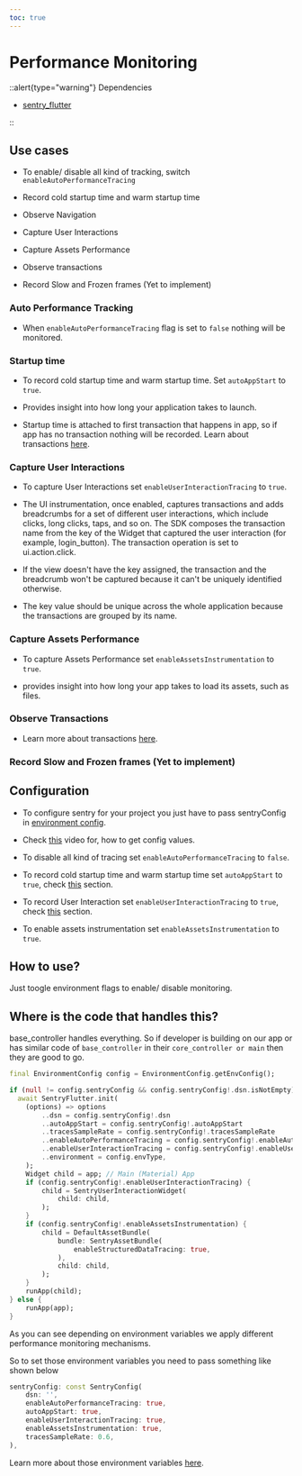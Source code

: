 ```yaml
---
toc: true
---
```


# Performance Monitoring

::alert{type="warning"}
Dependencies   

- [sentry_flutter](https://pub.dev/packages/sentry_flutter)

::



## Use cases

- To enable/ disable all kind of tracking, switch `enableAutoPerformanceTracing`

- Record cold startup time and warm startup time

- Observe Navigation

- Capture User Interactions

- Capture Assets Performance
    
- Observe transactions

- Record Slow and Frozen frames (Yet to implement)

### Auto Performance Tracking

- When `enableAutoPerformanceTracing` flag is set to `false` nothing will be monitored.

### Startup time

- To record cold startup time and warm startup time. Set `autoAppStart` to `true`.

- Provides insight into how long your application takes to launch.

- Startup time is attached to first transaction that happens in app, so if app has no transaction nothing will be recorded. Learn about transactions [here](./logging_library/logging_library.md#log-transactions).

### Capture User Interactions

- To capture User Interactions set `enableUserInteractionTracing` to `true`.

- The UI instrumentation, once enabled, captures transactions and adds breadcrumbs for a set of different user interactions, which include clicks, long clicks, taps, and so on. The SDK composes the transaction name from the key of the Widget that captured the user interaction (for example, login_button). The transaction operation is set to ui.action.click.

- If the view doesn't have the key assigned, the transaction and the breadcrumb won't be captured because it can't be uniquely identified otherwise.

- The key value should be unique across the whole application because the transactions are grouped by its name.

### Capture Assets Performance

- To capture Assets Performance set `enableAssetsInstrumentation` to `true`.

- provides insight into how long your app takes to load its assets, such as files.

### Observe Transactions

- Learn more about transactions [here](./logging_library/logging_library.md#log-transactions).

### Record Slow and Frozen frames (Yet to implement)

## Configuration

- To configure sentry for your project you just have to pass sentryConfig in [environment config](../2.env.md).

- Check [this](https://youtu.be/LWc67Vja5YA) video for, how to get config values.

- To disable all kind of tracing set `enableAutoPerformanceTracing` to `false`.

- To record cold startup time and warm startup time set `autoAppStart` to `true`, check [this](#startup-time) section.

- To record User Interaction set `enableUserInteractionTracing` to `true`, check [this](#capture-user-interactions) section.

- To enable assets instrumentation set `enableAssetsInstrumentation` to `true`.

## How to use?

Just toogle environment flags to enable/ disable monitoring.

## Where is the code that handles this?

base_controller handles everything. So if developer is building on our app or has similar code of `base_controller` in their `core_controller or main` then they are good to go.

```dart
final EnvironmentConfig config = EnvironmentConfig.getEnvConfig();

if (null != config.sentryConfig && config.sentryConfig!.dsn.isNotEmpty) {
  await SentryFlutter.init(
    (options) => options
        ..dsn = config.sentryConfig!.dsn
        ..autoAppStart = config.sentryConfig!.autoAppStart
        ..tracesSampleRate = config.sentryConfig!.tracesSampleRate
        ..enableAutoPerformanceTracing = config.sentryConfig!.enableAutoPerformanceTracing
        ..enableUserInteractionTracing = config.sentryConfig!.enableUserInteractionTracing
        ..environment = config.envType,
    );
    Widget child = app; // Main (Material) App
    if (config.sentryConfig!.enableUserInteractionTracing) {
        child = SentryUserInteractionWidget(
            child: child,
        );
    }
    if (config.sentryConfig!.enableAssetsInstrumentation) {
        child = DefaultAssetBundle(
            bundle: SentryAssetBundle(
                enableStructuredDataTracing: true,
            ),
            child: child,
        );
    }
    runApp(child);
} else {
    runApp(app);
}
```

As you can see depending on environment variables we apply different performance monitoring mechanisms.

So to set those environment variables you need to pass something like shown below

```dart
sentryConfig: const SentryConfig(
    dsn: '',
    enableAutoPerformanceTracing: true,
    autoAppStart: true,
    enableUserInteractionTracing: true,
    enableAssetsInstrumentation: true,
    tracesSampleRate: 0.6,
),
```

Learn more about those environment variables [here](../2.env.md).
